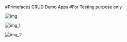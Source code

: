 #Primefaces CRUD Demo Apps
#For Testing purpose only

![img](https://github.com/user-attachments/assets/93dcbe0b-506a-43a8-a6a5-1892481d8531)

![img_1](https://github.com/user-attachments/assets/5d895a4b-03b6-42b3-b903-21a3e5ef4dda)

![img_2](https://github.com/user-attachments/assets/d60de227-ad7f-406c-be09-44618362b272)
